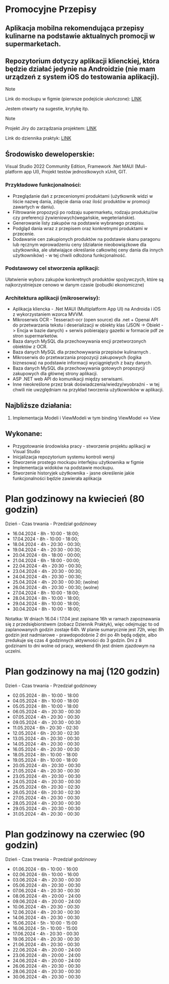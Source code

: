 # Promocyjne Przepisy
## Aplikacja mobilna rekomendująca przepisy kulinarne na podstawie aktualnych promocji w supermarketach.

## Repozytorium dotyczy aplikacji klienckiej, która będzie działać jedynie na Androidzie (nie mam urządzeń z system iOS do testowania aplikacji).

> [!NOTE]
> Link do mockupu w figmie (pierwsze podejście ukończone): [LINK](https://www.figma.com/proto/tv9aa3ogYHgB75HspjybIR/PromocyjnePrzepisy?type=design&node-id=15-854&t=vu8W7AjkR3wcEZRC-1&scaling=contain&page-id=0%3A1)
> 
> Jestem otwarty na sugestie, krytykę itp.

> [!NOTE]
> Projekt Jiry do zarządzania projektem: [LINK](https://id.atlassian.com/invite/p/jira-software?id=W-agM5jUQsSYHxT5gt3NzQ)

Link do dziennika praktyk: [LINK](https://docs.google.com/document/d/1WVQkgTRC11jlCx_qyGrfYsIaDCmFzqLI/edit?usp=sharing&ouid=102039872799773985673&rtpof=true&sd=true)

## Środowisko deweloperskie:
Visual Studio 2022 Community Edition, Framework .Net MAUI (Muli-platform app UI), Projekt testów jednostkowych xUnit, GIT.

### Przykładowe funkcjonalności:
* Przeglądanie dań z przecenionymi produktami (użytkownik widzi w liście nazwę dania, zdjęcie dania oraz ilość produktów w promocji zawartych w daniu).
* Filtrowanie propozycji po rodzaju supermarketu, rodzaju produktu/ów czy preferencji żywieniowych(wegańskie, wegeteriańskie).
* Generowanie listy zakupów na podstawie wybranego przepisu.
* Podgląd dania wraz z przepisem oraz konkretnymi produktami w przecenie.
* Dodawanie cen zakupionych produktów na podstawie skanu paragonu lub ręcznym wprowadzeniu ceny (działanie nieobowiązkowe dla użytkownika, ale ułatwiające określanie całkowitej ceny dania dla innych użytkowników) - w tej chwili odłożona funkcjonalność.

### Podstawowy cel stworzenia aplikacji:
Ułatwienie wyboru zakupów konkretnych produktów spożywczych, które są najkorzystniejsze cenowo w danym czasie (pobudki ekonomiczne)

### Architektura aplikacji (mikroserwisy):
* Aplikacja kliencka - .Net MAUI (Multiplatform App UI) na Androida i iOS z wykorzystaniem wzorca MVVM.
* Mikroserwis OCR - Tesseract-ocr (open source) dla .net + Openai API do przetwarzania tekstu i deserializacji w obiekty klas (JSON -> Obiekt -> Encja w bazie danych) + serwis pobierający gazetki w formacie pdf ze stron supermarketów.
* Baza danych MySQL dla przechowywania encji przetworzonych obiektów z OCR.
* Baza danych MySQL dla przechowywania przepisów kulinarnych .
* Mikroserwis do przetwarzania propozycji zakupowych (logika biznesowa) na podstawie informacji wyciągniętych z bazy danych.
* Baza danych MySQL dla przechowywania gotowych propozycji zakupowych dla głównej strony aplikacji.
* ASP .NET web API do komunikacji między serwisami.
* Inne nieokreślone przez brak doświadczenia/wiedzy/wyobraźni - w tej chwili nie uwzględniam na przykład tworzenia użytkowników w aplikacji.

## Najbliższe działania:
1. Implementacja Modeli i ViewModeli w tym binding ViewModel <-> View

## Wykonane:
* Przygotowanie środowiska pracy - stworzenie projektu aplikacji w Visual Studio
* Inicjalizacja repozytorium systemu kontroli wersji
* Stworzenie prostego mockupu interfejsu użytkownika w figmie
* Implementacja widoków na podstawie mockupu.
* Stworzenie historyjek użytkownika - jasne określenie jakie funkcjonalności będzie zawierała aplikacja 

# Plan godzinowy na kwiecień (80 godzin)
Dzień - Czas trwania - Przedział godzinowy
* 16.04.2024 - 8h - 10:00 - 18:00;
* 17.04.2024 - 8h - 10:00 - 18:00;
* 18.04.2024 - 4h - 20:30 - 00:30;
* 19.04.2024 - 4h - 20:30 - 00:30;
* 20.04.2024 - 6h - 18:00 - 00:00;
* 21.04.2024 - 6h - 18:00 - 00:00;
* 22.04.2024 - 4h - 20:30 - 00:30;
* 23.04.2024 - 4h - 20:30 - 00:30;
* 24.04.2024 - 4h - 20:30 - 00:30;
* 25.04.2024 - 4h - 20:30 - 00:30; (wolne)
* 26.04.2024 - 4h - 20:30 - 00:30; (wolne)
* 27.04.2024 - 8h - 10:00 - 18:00;
* 28.04.2024 - 8h - 10:00 - 18:00;
* 29.04.2024 - 8h - 10:00 - 18:00;
* 30.04.2024 - 8h - 10:00 - 18:00;

Notatka: W dniach 16.04 i 17.04 jest zapisane 16h w ramach zapoznawania się z przedsiębiorstwem (zobacz Dziennik Praktyk), więc odejmując to od zaplanowanych godzin zostaje 64h. W planie sumarycznie jest 72h, więc 8h godzin jest nadmiarowe - prawdopodobnie 2 dni po 4h będą odjęte, albo zredukuje się czas 4 godzinnych aktywności do 3 godzin. Dni z 8 godzinami to dni wolne od pracy, weekend 6h jest dniem zjazdowym na uczelni.

# Plan godzinowy na maj (120 godzin)
Dzień - Czas trwania - Przedział godzinowy
* 02.05.2024 - 8h - 10:00 - 18:00
* 04.05.2024 - 8h - 10:00 - 18:00
* 05.05.2024 - 8h - 10:00 - 18:00
* 06.05.2024 - 4h - 20:30 - 00:30
* 07.05.2024 - 4h - 20:30 - 00:30
* 09.05.2024 - 4h - 20:30 - 00:30
* 11.05.2024 - 6h - 20:30 - 02:30
* 12.05.2024 - 6h - 20:30 - 02:30
* 13.05.2024 - 4h - 20:30 - 00:30
* 14.05.2024 - 4h - 20:30 - 00:30
* 16.05.2024 - 4h - 20:30 - 00:30
* 18.05.2024 - 8h - 10:00 - 18:00
* 19.05.2024 - 8h - 10:00 - 18:00
* 20.05.2024 - 4h - 20:30 - 00:30
* 21.05.2024 - 4h - 20:30 - 00:30
* 23.05.2024 - 4h - 20:30 - 00:30
* 24.05.2024 - 4h - 20:30 - 00:30
* 25.05.2024 - 6h - 20:30 - 02:30
* 26.05.2024 - 6h - 20:30 - 02:30
* 27.05.2024 - 4h - 20:30 - 00:30
* 28.05.2024 - 4h - 20:30 - 00:30
* 29.05.2024 - 4h - 20:30 - 00:30
* 31.05.2024 - 4h - 20:30 - 00:30
  

# Plan godzinowy na czerwiec (90 godzin)
Dzień - Czas trwania - Przedział godzinowy
* 01.06.2024 - 6h - 10:00 - 16:00
* 02.06.2024 - 6h - 10:00 - 16:00
* 03.06.2024 - 4h - 20:30 - 00:30
* 05.06.2024 - 4h - 20:30 - 00:30
* 07.06.2024 - 4h - 20:30 - 00:30
* 08.06.2024 - 4h - 20:00 - 24:00
* 09.06.2024 - 4h - 20:00 - 24:00
* 10.06.2024 - 4h - 20:30 - 00:30
* 12.06.2024 - 4h - 20:30 - 00:30
* 14.06.2024 - 4h - 20:30 - 00:30
* 15.06.2024 - 5h - 10:00 - 15:00
* 16.06.2024 - 5h - 10:00 - 15:00
* 17.06.2024 - 4h - 20:30 - 00:30
* 19.06.2024 - 4h - 20:30 - 00:30
* 21.06.2024 - 4h - 20:30 - 00:30
* 22.06.2024 - 4h - 20:00 - 24:00
* 23.06.2024 - 4h - 20:00 - 24:00
* 24.06.2024 - 4h - 20:00 - 24:00
* 26.06.2024 - 4h - 20:30 - 00:30
* 28.06.2024 - 4h - 20:30 - 00:30
* 30.06.2024 - 4h - 20:30 - 00:30
